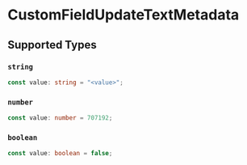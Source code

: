 # CustomFieldUpdateTextMetadata


## Supported Types

### `string`

```typescript
const value: string = "<value>";
```

### `number`

```typescript
const value: number = 707192;
```

### `boolean`

```typescript
const value: boolean = false;
```

